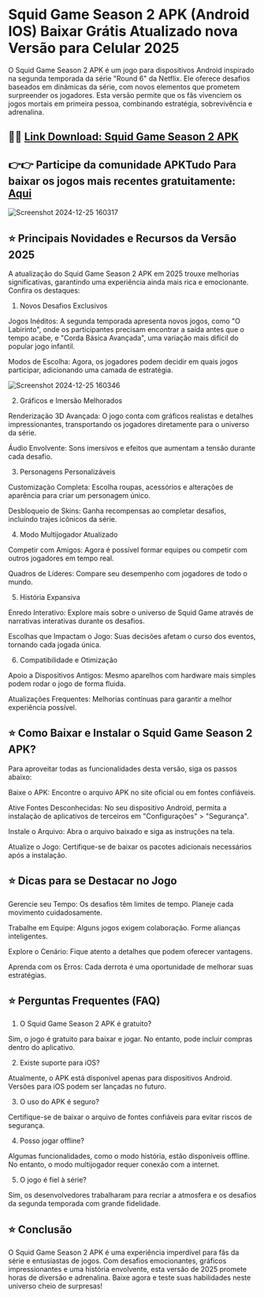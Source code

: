 # Squid Game Season 2 APK (Android IOS) Baixar Grátis Atualizado nova Versão para Celular 2025
O Squid Game Season 2 APK é um jogo para dispositivos Android inspirado na segunda temporada da série "Round 6" da Netflix. Ele oferece desafios baseados em dinâmicas da série, com novos elementos que prometem surpreender os jogadores. Esta versão permite que os fãs vivenciem os jogos mortais em primeira pessoa, combinando estratégia, sobrevivência e adrenalina.
## 🌈🔗 [Link Download: Squid Game Season 2 APK](https://apktudo.com)
## 👉👉 Participe da comunidade APKTudo Para baixar os jogos mais recentes gratuitamente: [Aqui](https://t.me/apktudo)
![Screenshot 2024-12-25 160317](https://github.com/user-attachments/assets/5a4d3c36-0e0e-4f9c-b659-c8cc9f380c4c)

## ⭐ Principais Novidades e Recursos da Versão 2025

A atualização do Squid Game Season 2 APK em 2025 trouxe melhorias significativas, garantindo uma experiência ainda mais rica e emocionante. Confira os destaques:

1. Novos Desafios Exclusivos

Jogos Inéditos: A segunda temporada apresenta novos jogos, como "O Labirinto", onde os participantes precisam encontrar a saída antes que o tempo acabe, e "Corda Básica Avançada", uma variação mais difícil do popular jogo infantil.

Modos de Escolha: Agora, os jogadores podem decidir em quais jogos participar, adicionando uma camada de estratégia.

![Screenshot 2024-12-25 160346](https://github.com/user-attachments/assets/47cc69a2-0b5f-40bd-aeca-279d9ec4564f)

2. Gráficos e Imersão Melhorados

Renderização 3D Avançada: O jogo conta com gráficos realistas e detalhes impressionantes, transportando os jogadores diretamente para o universo da série.

Áudio Envolvente: Sons imersivos e efeitos que aumentam a tensão durante cada desafio.

3. Personagens Personalizáveis

Customização Completa: Escolha roupas, acessórios e alterações de aparência para criar um personagem único.

Desbloqueio de Skins: Ganha recompensas ao completar desafios, incluindo trajes icônicos da série.

4. Modo Multijogador Atualizado

Competir com Amigos: Agora é possível formar equipes ou competir com outros jogadores em tempo real.

Quadros de Líderes: Compare seu desempenho com jogadores de todo o mundo.

5. História Expansiva

Enredo Interativo: Explore mais sobre o universo de Squid Game através de narrativas interativas durante os desafios.

Escolhas que Impactam o Jogo: Suas decisões afetam o curso dos eventos, tornando cada jogada única.

6. Compatibilidade e Otimização

Apoio a Dispositivos Antigos: Mesmo aparelhos com hardware mais simples podem rodar o jogo de forma fluida.

Atualizações Frequentes: Melhorias contínuas para garantir a melhor experiência possível.

## ⭐ Como Baixar e Instalar o Squid Game Season 2 APK?

Para aproveitar todas as funcionalidades desta versão, siga os passos abaixo:

Baixe o APK: Encontre o arquivo APK no site oficial ou em fontes confiáveis.

Ative Fontes Desconhecidas: No seu dispositivo Android, permita a instalação de aplicativos de terceiros em "Configurações" > "Segurança".

Instale o Arquivo: Abra o arquivo baixado e siga as instruções na tela.

Atualize o Jogo: Certifique-se de baixar os pacotes adicionais necessários após a instalação.

## ⭐ Dicas para se Destacar no Jogo

Gerencie seu Tempo: Os desafios têm limites de tempo. Planeje cada movimento cuidadosamente.

Trabalhe em Equipe: Alguns jogos exigem colaboração. Forme alianças inteligentes.

Explore o Cenário: Fique atento a detalhes que podem oferecer vantagens.

Aprenda com os Erros: Cada derrota é uma oportunidade de melhorar suas estratégias.

## ⭐ Perguntas Frequentes (FAQ)

1. O Squid Game Season 2 APK é gratuito?

Sim, o jogo é gratuito para baixar e jogar. No entanto, pode incluir compras dentro do aplicativo.

2. Existe suporte para iOS?

Atualmente, o APK está disponível apenas para dispositivos Android. Versões para iOS podem ser lançadas no futuro.

3. O uso do APK é seguro?

Certifique-se de baixar o arquivo de fontes confiáveis para evitar riscos de segurança.

4. Posso jogar offline?

Algumas funcionalidades, como o modo história, estão disponíveis offline. No entanto, o modo multijogador requer conexão com a internet.

5. O jogo é fiel à série?

Sim, os desenvolvedores trabalharam para recriar a atmosfera e os desafios da segunda temporada com grande fidelidade.

## ⭐ Conclusão

O Squid Game Season 2 APK é uma experiência imperdível para fãs da série e entusiastas de jogos. Com desafios emocionantes, gráficos impressionantes e uma história envolvente, esta versão de 2025 promete horas de diversão e adrenalina. Baixe agora e teste suas habilidades neste universo cheio de surpresas!
